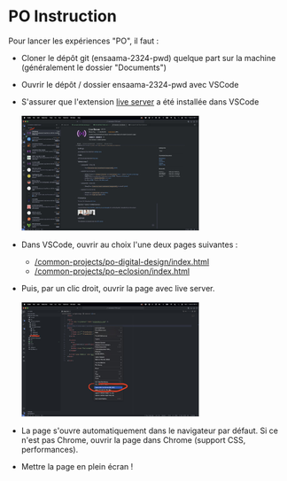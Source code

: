 # PO Instruction

Pour lancer les expériences "PO", il faut : 
- Cloner le dépôt git (ensaama-2324-pwd) quelque part sur la machine (généralement le dossier "Documents")

- Ouvrir le dépôt / dossier ensaama-2324-pwd avec VSCode

- S'assurer que l'extension [live server](https://github.com/ritwickdey/vscode-live-server) a été installée dans VSCode
  <br/><br/><a href="assets/po-live-server-extension.jpg">
    <img src="assets/po-live-server-extension.jpg" width="320">
  </a>

- Dans VSCode, ouvrir au choix l'une deux pages suivantes :
  - [/common-projects/po-digital-design/index.html](../common-projects/po-digital-design/index.html)
  - [/common-projects/po-eclosion/index.html](../common-projects/po-eclosion/index.html)

- Puis, par un clic droit, ouvrir la page avec live server.
  <br/><br/><a href="assets/po-open-with-live-server.jpg">
    <img src="assets/po-open-with-live-server.jpg" width="320">
  </a>

- La page s'ouvre automatiquement dans le navigateur par défaut. Si ce n'est pas Chrome, ouvrir la page dans Chrome (support CSS, performances).

- Mettre la page en plein écran !
